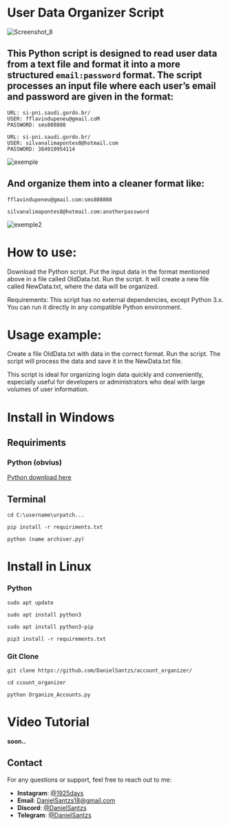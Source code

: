 # **User Data Organizer Script**

![Screenshot_8](https://github.com/user-attachments/assets/34f7655f-cef6-40b1-b4b9-45d2238c7ee8)


## **This Python script is designed to read user data from a text file and format it into a more structured `email:password` format. The script processes an input file where each user’s email and password are given in the format:**

```
URL: si-pni.saudi.gordo.br/
USER: fflavindupeneu@gmail.coM
PASSWORD: sms808808

URL: si-pni.saudi.gordo.br/
USER: silvanalimapontes8@hotmail.com
PASSWORD: 384910954114
```

![exemple](https://github.com/user-attachments/assets/f2d33c98-7ec3-4c8b-823a-6ca6b48fc8ca)


## **And organize them into a cleaner format like:**

```
fflavindupeneu@gmail.com:sms808808

silvanalimapontes8@hotmail.com:anotherpassword
```

![exemple2](https://github.com/user-attachments/assets/48999b9c-0720-4929-809b-597da7e47e35)


# How to use:

Download the Python script.
Put the input data in the format mentioned above in a file called OldData.txt.
Run the script. It will create a new file called NewData.txt, where the data will be organized.

Requirements: This script has no external dependencies, except Python 3.x. You can run it directly in any compatible Python environment.

# Usage example:

Create a file OldData.txt with data in the correct format.
Run the script.
The script will process the data and save it in the NewData.txt file.

This script is ideal for organizing login data quickly and conveniently, especially useful for developers or administrators who deal with large volumes of user information.

# Install in Windows 

## Requiriments

### Python (obvius)

[Python download here](https://www.python.org/downloads/)

## Terminal

```
cd C:\username\urpatch...
```
```
pip install -r requiriments.txt
```
```
python (name archiver.py)
```

# Install in Linux

### Python

```
sudo apt update
```

```
sudo apt install python3
```

```
sudo apt install python3-pip
```

```
pip3 install -r requirements.txt
```

### Git Clone

```
git clone https://github.com/DanielSantzs/account_organizer/
```
```
cd ccount_organizer 
```

```
python Organize_Accounts.py
```



# Video Tutorial

**soon..**

## Contact

For any questions or support, feel free to reach out to me:

- **Instagram**: [@1925days](https://www.instagram.com/1925days/)
- **Email**: [DanielSantzs18@gmail.com](mailto:mailto:DanielSantzs18@gmail.com)
- **Discord**: [@DanielSantzs](https://discord.com/users/1283088407052156982)
- **Telegram**: [@DanielSantzs](https://t.me/@DanielSantzs)







    
